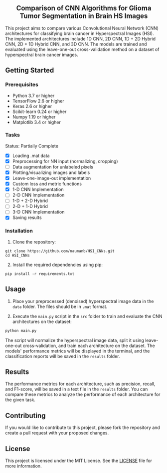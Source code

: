 <h2 align="center">
Comparison of CNN Algorithms for Glioma Tumor Segmentation in Brain HS Images
</h2>
  
This project aims to compare various Convolutional Neural Network (CNN) architectures for classifying brain cancer in Hyperspectral Images (HSI). The implemented architectures include 1D CNN, 2D CNN, 1D + 2D Hybrid CNN, 2D + 1D Hybrid CNN, and 3D CNN. The models are trained and evaluated using the leave-one-out cross-validation method on a dataset of hyperspectral brain cancer images.

## Getting Started

### Prerequisites

- Python 3.7 or higher
- TensorFlow 2.6 or higher
- Keras 2.6 or higher
- Scikit-learn 0.24 or higher
- Numpy 1.19 or higher
- Matplotlib 3.4 or higher

### Tasks

Status: Partially Complete

- [x] Loading .mat data
- [x] Preprocessing for NN input (normalizing, cropping)
- [ ] Data augmentation for unlabeled pixels
- [x] Plotting/visualizing images and labels
- [x] Leave-one-image-out implementation
- [x] Custom loss and metric functions
- [x] 1-D CNN Implementation
- [ ] 2-D CNN Implementation
- [ ] 1-D + 2-D Hybrid
- [ ] 2-D + 1-D Hybrid
- [ ] 3-D CNN Implementation
- [x] Saving results

### Installation

1. Clone the repository:
```
git clone https://github.com/naumanb/HSI_CNNs.git
cd HSI_CNNs
```

2. Install the required dependencies using pip:
```
pip install -r requirements.txt
```

## Usage

1. Place your preprocessed (denoised) hyperspectral image data in the `data` folder. The files should be in `.mat` format.

2. Execute the `main.py` script in the `src` folder to train and evaluate the CNN architectures on the dataset:

```python
python main.py
```

The script will normalize the hyperspectral image data, split it using leave-one-out cross-validation, and train each architecture on the dataset. The models' performance metrics will be displayed in the terminal, and the classification reports will be saved in the `results` folder.

## Results

The performance metrics for each architecture, such as precision, recall, and F1-score, will be saved in a text file in the `results` folder. You can compare these metrics to analyze the performance of each architecture for the given task.

## Contributing

If you would like to contribute to this project, please fork the repository and create a pull request with your proposed changes.

## License

This project is licensed under the MIT License. See the [LICENSE](LICENSE) file for more information.


